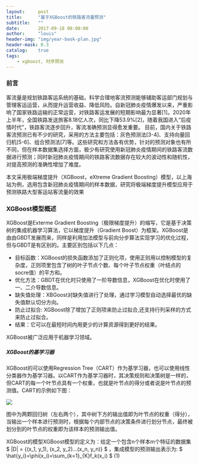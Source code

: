 ```yaml
---
layout:     post
title:      "基于XGBoost的铁路客流量预测"
subtitle:   ""
date:       2017-09-18 00:00:00
author:     "louis"
header-img: "img/year-book-plan.jpg"
header-mask: 0.3
catalog:    true
tags:
    - xgboost, 时序预测
---
```


### 前言

客流量是规划铁路客运系统的基础，科学合理地客流预测能够辅助客运部门规划与管理客运运营，从而提升运营收益、降低风险。自新冠肺炎疫情爆发以来，严重影响了国家铁路运输的正常运营，对铁路客运发展的短期影响最为显著[1]。2020年上半年，全国铁路发送旅客8.18亿人次，同比下降53.9%[2]，随着我国进入“后疫情时代”，铁路客流逐步回升，客流准确预测显得愈发重要。
目前，国内关于铁路客流预测已有不少的研究，采用的方法主要包括：灰色预测法[3-4]、支持向量回归机[5-6]、组合预测法[7]等。这些研究和方法各有优势，针对的预测对象也有所不同，但在样本数据集选择方面，极少有研究使用新冠肺炎疫情期间的铁路客流数据进行预测；同时新冠肺炎疫情期间的铁路客流数据存在较大的波动性和随机性，对提高预测的准确性增加了难度。

本文采用极端梯度提升（XGBoost，eXtreme Gradient Boosting）模型，以上海站为例，选用包含新冠肺炎疫情期间的样本数据，研究将极端梯度提升模型应用于预测铁路大型客运站客流量的效果

### XGBoost模型概述


XGBoost是Exterme Gradient Boosting（极限梯度提升）的缩写，它是基于决策树的集成机器学习算法，它以梯度提升（Gradient Boost）为框架。XGBoost是由由GBDT发展而来，同样是利用加法模型与前向分步算法实现学习的优化过程，但与GBDT是有区别的。主要区别包括以下几点：
    
- 目标函数：XGBoost的损失函数添加了正则化项，使用正则用以控制模型的复杂度，正则项里包含了树的叶子节点个数、每个叶子节点权重（叶结点的socre值）的平方和。
- 优化方法：GBDT在优化时只使用了一阶导数信息，XGBoost在优化时使用了一、二介导数信息。 
- 缺失值处理：XBGoost对缺失值进行了处理，通过学习模型自动选择最优的缺失值默认切分方向。
- 防止过拟合: XGBoost除了增加了正则项来防止过拟合,还支持行列采样的方式来防止过拟合。
- 结果：它可以在最短时间内用更少的计算资源得到更好的结果。 
  
XGBoost被广泛应用于机器学习领域。

##### XGBoost的基学习器

XGBoost的可以使用Regression Tree（CART）作为基学习器，也可以使用线性分类器作为基学习器。以CART作为基学习器时，其决策规则和决策树是一样的，但CART的每一个叶节点具有一个权重，也就是叶节点的得分或者说是叶节点的预测值。CART的示例如下图：

![](https://github.com/louis-xy/louis-xy.github.io/blob/master/img/timeseries_xgboost/xgb.png)

图中为两颗回归树（左右两个），其中树下方的输出值即为叶节点的权重（得分），当输出一个样本进行预测时，根据每个内部节点的决策条件进行划分节点，最终被划分到的叶节点的权重即为该样本的预测输出值。

XGBoost的模型XGBoost模型的定义为：给定一个包含n个样本m个特征的数据集 $ |D| = {(x_1, y_1), (x_2, y_2)...(x_n, y_n)} $ ，集成模型的预测输出表示为:
$ \hat{y_i}=\phi(x_i)=\sum_{k=1}_{K}f_k(x_i) $    (1)
